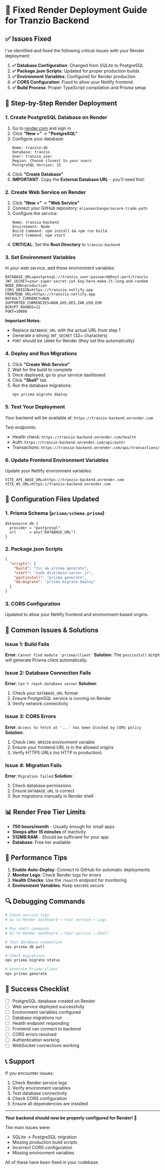 # 🚀 Fixed Render Deployment Guide for Tranzio Backend

## ✅ Issues Fixed

I've identified and fixed the following critical issues with your Render deployment:

1. **✅ Database Configuration**: Changed from SQLite to PostgreSQL
2. **✅ Package.json Scripts**: Updated for proper production builds
3. **✅ Environment Variables**: Configured for Render production
4. **✅ CORS Configuration**: Fixed to allow your Netlify frontend
5. **✅ Build Process**: Proper TypeScript compilation and Prisma setup

## 🚀 Step-by-Step Render Deployment

### 1. Create PostgreSQL Database on Render

1. Go to [render.com](https://render.com) and sign in
2. Click **"New +"** → **"PostgreSQL"**
3. Configure your database:
   ```
   Name: tranzio-db
   Database: tranzio
   User: tranzio_user
   Region: Choose closest to your users
   PostgreSQL Version: 15
   ```
4. Click **"Create Database"**
5. **IMPORTANT**: Copy the **External Database URL** - you'll need this!

### 2. Create Web Service on Render

1. Click **"New +"** → **"Web Service"**
2. Connect your GitHub repository: `elianexchange/secure-trade-path`
3. Configure the service:
   ```
   Name: tranzio-backend
   Environment: Node
   Build Command: npm install && npm run build
   Start Command: npm start
   ```
4. **CRITICAL**: Set the **Root Directory** to `tranzio-backend`

### 3. Set Environment Variables

In your web service, add these environment variables:

```
DATABASE_URL=postgresql://tranzio_user:password@host:port/tranzio
JWT_SECRET=your-super-secret-jwt-key-here-make-it-long-and-random
NODE_ENV=production
CORS_ORIGIN=https://tranzzio.netlify.app
FRONTEND_URL=https://tranzzio.netlify.app
DEFAULT_CURRENCY=NGN
SUPPORTED_CURRENCIES=NGN,GHS,KES,ZAR,USD,EUR
BCRYPT_ROUNDS=12
PORT=10000
```

**Important Notes:**
- Replace `DATABASE_URL` with the actual URL from step 1
- Generate a strong `JWT_SECRET` (32+ characters)
- `PORT` should be `10000` for Render (they set this automatically)

### 4. Deploy and Run Migrations

1. Click **"Create Web Service"**
2. Wait for the build to complete
3. Once deployed, go to your service dashboard
4. Click **"Shell"** tab
5. Run the database migrations:
   ```bash
   npx prisma migrate deploy
   ```

### 5. Test Your Deployment

Your backend will be available at: `https://tranzio-backend.onrender.com`

Test endpoints:
- Health check: `https://tranzio-backend.onrender.com/health`
- Auth: `https://tranzio-backend.onrender.com/api/auth/`
- Transactions: `https://tranzio-backend.onrender.com/api/transactions/`

### 6. Update Frontend Environment Variables

Update your Netlify environment variables:

```
VITE_API_BASE_URL=https://tranzio-backend.onrender.com
VITE_WS_URL=https://tranzio-backend.onrender.com
```

## 🔧 Configuration Files Updated

### 1. Prisma Schema (`prisma/schema.prisma`)
```prisma
datasource db {
  provider = "postgresql"
  url      = env("DATABASE_URL")
}
```

### 2. Package.json Scripts
```json
{
  "scripts": {
    "build": "tsc && prisma generate",
    "start": "node dist/main-server.js",
    "postinstall": "prisma generate",
    "db:migrate": "prisma migrate deploy"
  }
}
```

### 3. CORS Configuration
Updated to allow your Netlify frontend and environment-based origins.

## 🚨 Common Issues & Solutions

### Issue 1: Build Fails
**Error**: `Cannot find module 'prisma/client'`
**Solution**: The `postinstall` script will generate Prisma client automatically.

### Issue 2: Database Connection Fails
**Error**: `Can't reach database server`
**Solution**: 
1. Check your `DATABASE_URL` format
2. Ensure PostgreSQL service is running on Render
3. Verify network connectivity

### Issue 3: CORS Errors
**Error**: `Access to fetch at '...' has been blocked by CORS policy`
**Solution**: 
1. Check `CORS_ORIGIN` environment variable
2. Ensure your frontend URL is in the allowed origins
3. Verify HTTPS URLs (no HTTP in production)

### Issue 4: Migration Fails
**Error**: `Migration failed`
**Solution**:
1. Check database permissions
2. Ensure `DATABASE_URL` is correct
3. Run migrations manually in Render shell

## 📊 Render Free Tier Limits

- **750 hours/month** - Usually enough for small apps
- **Sleeps after 15 minutes** of inactivity
- **512MB RAM** - Should be sufficient for your app
- **Database**: Free tier available

## 🚀 Performance Tips

1. **Enable Auto-Deploy**: Connect to GitHub for automatic deployments
2. **Monitor Logs**: Check Render logs for errors
3. **Health Checks**: Use the `/health` endpoint for monitoring
4. **Environment Variables**: Keep secrets secure

## 🔍 Debugging Commands

```bash
# Check service logs
# Go to Render dashboard → Your service → Logs

# Run shell commands
# Go to Render dashboard → Your service → Shell

# Test database connection
npx prisma db pull

# Check migrations
npx prisma migrate status

# Generate Prisma client
npx prisma generate
```

## 🎉 Success Checklist

- [ ] PostgreSQL database created on Render
- [ ] Web service deployed successfully
- [ ] Environment variables configured
- [ ] Database migrations run
- [ ] Health endpoint responding
- [ ] Frontend can connect to backend
- [ ] CORS errors resolved
- [ ] Authentication working
- [ ] WebSocket connections working

## 📞 Support

If you encounter issues:
1. Check Render service logs
2. Verify environment variables
3. Test database connectivity
4. Check CORS configuration
5. Ensure all dependencies are installed

---

**Your backend should now be properly configured for Render! 🎉**

The main issues were:
- SQLite → PostgreSQL migration
- Missing production build scripts
- Incorrect CORS configuration
- Missing environment variables

All of these have been fixed in your codebase.
